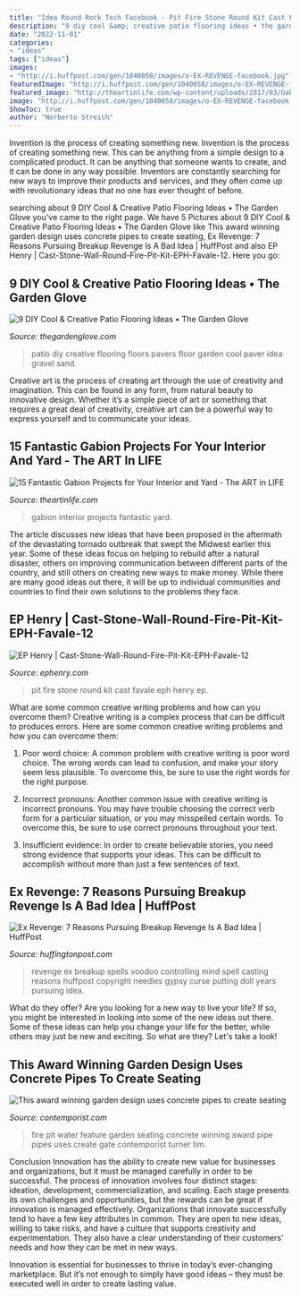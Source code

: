 ```yaml
---
title: "Idea Round Rock Tech Facebook - Pit Fire Stone Round Kit Cast Favale Eph Henry Ep"
description: "9 diy cool &amp; creative patio flooring ideas • the garden glove"
date: "2022-11-01"
categories:
- "ideas"
tags: ["ideas"]
images:
- "http://i.huffpost.com/gen/1040058/images/o-EX-REVENGE-facebook.jpg"
featuredImage: "http://i.huffpost.com/gen/1040058/images/o-EX-REVENGE-facebook.jpg"
featured_image: "http://theartinlife.com/wp-content/uploads/2017/03/Gabion-Projects-15-The-ART-In-Life.jpg"
image: "http://i.huffpost.com/gen/1040058/images/o-EX-REVENGE-facebook.jpg"
ShowToc: true
author: "Norberto Streich"
---
```



Invention is the process of creating something new.
Invention is the process of creating something new. This can be anything from a simple design to a complicated product. It can be anything that someone wants to create, and it can be done in any way possible. Inventors are constantly searching for new ways to improve their products and services, and they often come up with revolutionary ideas that no one has ever thought of before.

	

		
searching about 9 DIY Cool &amp; Creative Patio Flooring Ideas • The Garden Glove you've came to the right page. We have 5 Pictures about 9 DIY Cool &amp; Creative Patio Flooring Ideas • The Garden Glove like This award winning garden design uses concrete pipes to create seating, Ex Revenge: 7 Reasons Pursuing Breakup Revenge Is A Bad Idea | HuffPost and also EP Henry | Cast-Stone-Wall-Round-Fire-Pit-Kit-EPH-Favale-12. Here you go:
		
    
## 9 DIY Cool &amp; Creative Patio Flooring Ideas • The Garden Glove

<img loading=lazy src="https://www.thegardenglove.com/wp-content/uploads/2016/06/Creative-patio-floors-3.jpg" onerror="this.onerror=null;this.src='https://tse2.mm.bing.net/th?id=OIP.iDIzuMp_8iA0AQoRjGBMfQHaJ4&amp;pid=15.1';" alt="9 DIY Cool &amp; Creative Patio Flooring Ideas • The Garden Glove">

_Source: thegardenglove.com_

>patio diy creative flooring floors pavers floor garden cool paver idea gravel sand. 

	

Creative art is the process of creating art through the use of creativity and imagination. This can be found in any form, from natural beauty to innovative design. Whether it’s a simple piece of art or something that requires a great deal of creativity, creative art can be a powerful way to express yourself and to communicate your ideas.

    
## 15 Fantastic Gabion Projects For Your Interior And Yard - The ART In LIFE

<img loading=lazy src="http://theartinlife.com/wp-content/uploads/2017/03/Gabion-Projects-15-The-ART-In-Life.jpg" onerror="this.onerror=null;this.src='https://tse2.mm.bing.net/th?id=OIP.kpF2WLjrLwOXRPYJ4cr2yQHaLH&amp;pid=15.1';" alt="15 Fantastic Gabion Projects for Your Interior and Yard - The ART in LIFE">

_Source: theartinlife.com_

>gabion interior projects fantastic yard. 

	

The article discusses new ideas that have been proposed in the aftermath of the devastating tornado outbreak that swept the Midwest earlier this year. Some of these ideas focus on helping to rebuild after a natural disaster, others on improving communication between different parts of the country, and still others on creating new ways to make money. While there are many good ideas out there, it will be up to individual communities and countries to find their own solutions to the problems they face.

    
## EP Henry | Cast-Stone-Wall-Round-Fire-Pit-Kit-EPH-Favale-12

<img loading=lazy src="https://ephenry.com/wp-content/uploads/2018/01/Cast-Stone-Wall-Round-Fire-Pit-Kit-EPH-Favale-12_CSWadironFirePit_R.jpg" onerror="this.onerror=null;this.src='https://tse3.mm.bing.net/th?id=OIP.PRAB73ZRITrTR5eAXTHVtQHaC5&amp;pid=15.1';" alt="EP Henry | Cast-Stone-Wall-Round-Fire-Pit-Kit-EPH-Favale-12">

_Source: ephenry.com_

>pit fire stone round kit cast favale eph henry ep. 

	

What are some common creative writing problems and how can you overcome them?
Creative writing is a complex process that can be difficult to produces errors. Here are some common creative writing problems and how you can overcome them:
1. Poor word choice: A common problem with creative writing is poor word choice. The wrong words can lead to confusion, and make your story seem less plausible. To overcome this, be sure to use the right words for the right purpose.

2. Incorrect pronouns: Another common issue with creative writing is incorrect pronouns. You may have trouble choosing the correct verb form for a particular situation, or you may misspelled certain words. To overcome this, be sure to use correct pronouns throughout your text.

3. Insufficient evidence: In order to create believable stories, you need strong evidence that supports your ideas. This can be difficult to accomplish without more than just a few sentences of text.

    
## Ex Revenge: 7 Reasons Pursuing Breakup Revenge Is A Bad Idea | HuffPost

<img loading=lazy src="http://i.huffpost.com/gen/1040058/images/o-EX-REVENGE-facebook.jpg" onerror="this.onerror=null;this.src='https://tse4.mm.bing.net/th?id=OIP.dzFf_Hfzc-3JkF16ekzpHgHaE8&amp;pid=15.1';" alt="Ex Revenge: 7 Reasons Pursuing Breakup Revenge Is A Bad Idea | HuffPost">

_Source: huffingtonpost.com_

>revenge ex breakup spells voodoo controlling mind spell casting reasons huffpost copyright needles gypsy curse putting doll years pursuing idea. 

	

What do they offer?
Are you looking for a new way to live your life? If so, you might be interested in looking into some of the new ideas out there. Some of these ideas can help you change your life for the better, while others may just be new and exciting. So what are they? Let's take a look!

    
## This Award Winning Garden Design Uses Concrete Pipes To Create Seating

<img loading=lazy src="http://www.contemporist.com/wp-content/uploads/2015/12/pipe-dream_071215_03.jpg" onerror="this.onerror=null;this.src='https://tse1.mm.bing.net/th?id=OIP.apbX5BdNc0sHn5WL2M1SywHaLF&amp;pid=15.1';" alt="This award winning garden design uses concrete pipes to create seating">

_Source: contemporist.com_

>fire pit water feature garden seating concrete winning award pipe pipes uses create gate contemporist turner tim. 

	

Conclusion
Innovation has the ability to create new value for businesses and organizations, but it must be managed carefully in order to be successful. The process of innovation involves four distinct stages: ideation, development, commercialization, and scaling. Each stage presents its own challenges and opportunities, but the rewards can be great if innovation is managed effectively.
Organizations that innovate successfully tend to have a few key attributes in common. They are open to new ideas, willing to take risks, and have a culture that supports creativity and experimentation. They also have a clear understanding of their customers’ needs and how they can be met in new ways.

 Innovation is essential for businesses to thrive in today’s ever-changing marketplace. But it’s not enough to simply have good ideas – they must be executed well in order to create lasting value.

